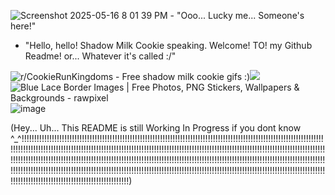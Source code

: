 ![Screenshot 2025-05-16 8 01 39 PM](https://github.com/user-attachments/assets/3aacbffb-36ea-41ff-af31-34a33778c4dc)   -   "Ooo... Lucky me... Someone's here!"

- "Hello, hello! Shadow Milk Cookie speaking. Welcome! TO! my Github Readme! or... Whatever it's called :/"

<img src="https://i.redd.it/rm8gurz6y4ne1.gif" alt="r/CookieRunKingdoms - Free shadow milk cookie gifs :)"/>![](https://github.com/user-attachments/55d117bf-ba51-4a13-a411-f6f6590286cd) <img src="https://encrypted-tbn0.gstatic.com/images?q=tbn:ANd9GcQP3nqmquoeDjGOORpeU64K6BS3s6NuLgRt_oJMPIje-tQjo7UWjkGNacTfSXhTL1IcESg&amp;usqp=CAU" alt="Blue Lace Border Images | Free Photos, PNG Stickers, Wallpapers &amp;  Backgrounds - rawpixel"/>![image](https://github.com/user-attachments/assets/dcb727be-5af1-4dca-8e50-4f68d5ac5f3c)



(Hey... Uh... This README is still Working In Progress if you dont know ^_^!!!!!!!!!!!!!!!!!!!!!!!!!!!!!!!!!!!!!!!!!!!!!!!!!!!!!!!!!!!!!!!!!!!!!!!!!!!!!!!!!!!!!!!!!!!!!!!!!!!!!!!!!!!!!!!!!!!!!!!!!!!!!!!!!!!!!!!!!!!!!!!!!!!!!!!!!!!!!!!!!!!!!!!!!!!!!!!!!!!!!!!!!!!!!!!!!!!!!!!!!!!!!!!!!!!!!!!!!!!!!!!!!!!!!!!!!!!!!!!!!!!!!!!!!!!!!!!!!!!!!!!!!!!!!!!!!!!!!!!!!!!!!!!!!!!!!!!!!!!!!!!!!!!!!!!!!!!!!!!!!!!!!!!!!!!!!!!!!!!!!!!!!!!!!!!!!!!!!!!!!!!!!!!!!!!!!!!!!!!!!!!!!!!!!!!!!!!!!!!!!!!!!!!!!!!!!!!!!!!!!!!!!!!!!!!!!!!!!!!!!!!!!!!!!!!!!!!!!!!!!!!!!!!!!!!!!!!!!!!!!!!!!!!!!!!!!!!!!!!!!!!!!!!!!!!!!!!!!!!!!!!!!!!!!!!!!!!!!!!!!!)
